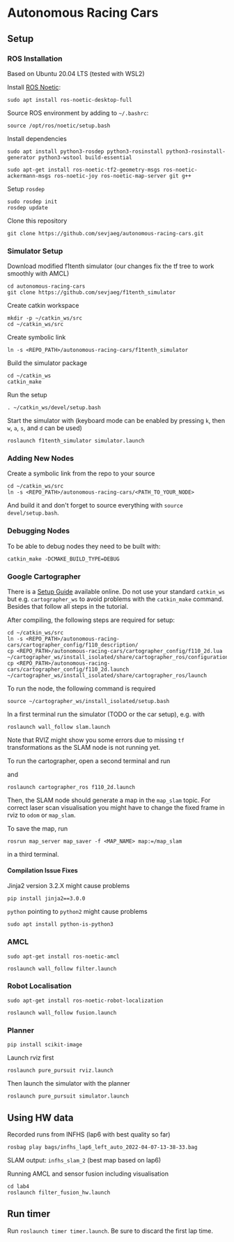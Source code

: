 # Autonomous Racing Cars

## Setup

### ROS Installation

Based on Ubuntu 20.04 LTS (tested with WSL2)

Install [ROS Noetic](http://wiki.ros.org/noetic/Installation/Ubuntu):

```
sudo apt install ros-noetic-desktop-full
```

Source ROS environment by adding to `~/.bashrc`:

```
source /opt/ros/noetic/setup.bash
```

Install dependencies

```
sudo apt install python3-rosdep python3-rosinstall python3-rosinstall-generator python3-wstool build-essential
```

```
sudo apt-get install ros-noetic-tf2-geometry-msgs ros-noetic-ackermann-msgs ros-noetic-joy ros-noetic-map-server git g++
```

Setup `rosdep`

```
sudo rosdep init
rosdep update
```

Clone this repository

```
git clone https://github.com/sevjaeg/autonomous-racing-cars.git
```

### Simulator Setup

Download modified f1tenth simulator (our changes fix the tf tree to work smoothly with AMCL)

```
cd autonomous-racing-cars
git clone https://github.com/sevjaeg/f1tenth_simulator
```

Create catkin workspace

```
mkdir -p ~/catkin_ws/src
cd ~/catkin_ws/src
```

Create symbolic link

```
ln -s <REPO_PATH>/autonomous-racing-cars/f1tenth_simulator
```

Build the simulator package

```
cd ~/catkin_ws
catkin_make
```

Run the setup

```
. ~/catkin_ws/devel/setup.bash
```

Start the simulator with (keyboard mode can be enabled by pressing `k`, then `w`, `a`, `s`, and `d` can be used)

```
roslaunch f1tenth_simulator simulator.launch
```

### Adding New Nodes

Create a symbolic link from the repo to your source
```
cd ~/catkin_ws/src
ln -s <REPO_PATH>/autonomous-racing-cars/<PATH_TO_YOUR_NODE>
```
And build it and don't forget to source everything with `source devel/setup.bash`.


### Debugging Nodes

To be able to debug nodes they need to be built with:
```
catkin_make -DCMAKE_BUILD_TYPE=DEBUG
```

### Google Cartographer

There is a [Setup Guide](https://google-cartographer-ros.readthedocs.io/en/latest/compilation.html#building-installation) available online. Do not use your standard `catkin_ws` but e.g. `cartographer_ws` to avoid problems with the `catkin_make` command. Besides that follow all steps in the tutorial.

After compiling, the following steps are required for setup:

```
cd ~/catkin_ws/src
ln -s <REPO_PATH>/autonomous-racing-cars/cartographer_config/f110_description/
cp <REPO_PATH>/autonomous-racing-cars/cartographer_config/f110_2d.lua ~/cartographer_ws/install_isolated/share/cartographer_ros/configuration_files
cp <REPO_PATH>/autonomous-racing-cars/cartographer_config/f110_2d.launch ~/cartographer_ws/install_isolated/share/cartographer_ros/launch
```

To run the node, the following command is required

```
source ~/cartographer_ws/install_isolated/setup.bash
```

In a first terminal run the simulator (TODO or the car setup), e.g. with

```
roslaunch wall_follow slam.launch
```

Note that RVIZ might show you some errors due to missing `tf` transformations as the SLAM node is not running yet.

To run the cartographer, open a second terminal and run


and

```
roslaunch cartographer_ros f110_2d.launch
```

Then, the SLAM node should generate a map in the `map_slam` topic. For correct laser scan visualisation you might have to change the fixed frame in rviz to `odom` or `map_slam`.

To save the map, run

```
rosrun map_server map_saver -f <MAP_NAME> map:=/map_slam
```

in a third terminal.

#### Compilation Issue Fixes

Jinja2 version 3.2.X might cause problems

```
pip install jinja2==3.0.0
```

`python` pointing to `python2` might cause problems

```
sudo apt install python-is-python3
```

### AMCL

```
sudo apt-get install ros-noetic-amcl
```

```
roslaunch wall_follow filter.launch
```

### Robot Localisation

```
sudo apt-get install ros-noetic-robot-localization
```

```
roslaunch wall_follow fusion.launch
```

### Planner

```
pip install scikit-image
```

Launch rviz first

```
roslaunch pure_pursuit rviz.launch
```

Then launch the simulator with the planner

```
roslaunch pure_pursuit simulator.launch
```

## Using HW data

Recorded runs from INFHS (lap6 with best quality so far)

```
rosbag play bags/infhs_lap6_left_auto_2022-04-07-13-38-33.bag
```

SLAM output: `infhs_slam_2` (best map based on lap6)

Running AMCL and sensor fusion including visualisation

```
cd lab4
roslaunch filter_fusion_hw.launch
```

## Run timer

Run `roslaunch timer timer.launch`. Be sure to discard the first lap time.
